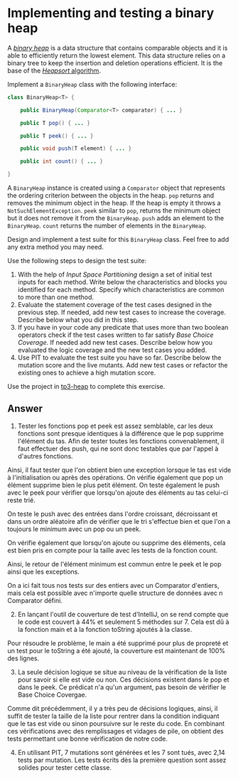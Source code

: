 # Implementing and testing a binary heap

A [*binary heap*](https://en.wikipedia.org/wiki/Binary_heap) is a data structure that contains comparable objects and it is able to efficiently return the lowest element.
This data structure relies on a binary tree to keep the insertion and deletion operations efficient. It is the base of the [*Heapsort* algorithm](https://en.wikipedia.org/wiki/Heapsort).

Implement a `BinaryHeap` class with the following interface:

```java
class BinaryHeap<T> {

    public BinaryHeap(Comparator<T> comparator) { ... }

    public T pop() { ... }

    public T peek() { ... }

    public void push(T element) { ... }

    public int count() { ... }

}
```

A `BinaryHeap` instance is created using a `Comparator` object that represents the ordering criterion between the objects in the heap.
`pop` returns and removes the minimum object in the heap. If the heap is empty it throws a `NotSuchElementException`.
`peek` similar to `pop`, returns the minimum object but it does not remove it from the `BinaryHeap`.
`push` adds an element to the `BinaryHeap`.
`count` returns the number of elements in the `BinaryHeap`.

Design and implement a test suite for this `BinaryHeap` class.
Feel free to add any extra method you may need.

Use the following steps to design the test suite:

1. With the help of *Input Space Partitioning* design a set of initial test inputs for each method. Write below the characteristics and blocks you identified for each method. Specify which characteristics are common to more than one method.
2. Evaluate the statement coverage of the test cases designed in the previous step. If needed, add new test cases to increase the coverage. Describe below what you did in this step.
3. If you have in your code any predicate that uses more than two boolean operators check if the test cases written to far satisfy *Base Choice Coverage*. If needed add new test cases. Describe below how you evaluated the logic coverage and the new test cases you added.
4. Use PIT to evaluate the test suite you have so far. Describe below the mutation score and the live mutants. Add new test cases or refactor the existing ones to achieve a high mutation score.

Use the project in [tp3-heap](../code/tp3-heap) to complete this exercise.

## Answer

1. Tester les fonctions pop et peek est assez semblable, car les deux fonctions sont presque identiques à la différence que le pop supprime l'élément du tas. Afin de tester toutes les fonctions convenablement, il faut effectuer des push, qui ne sont donc testables que par l'appel à d'autres fonctions.

Ainsi, il faut tester que l'on obtient bien une exception lorsque le tas est vide à l'initialisation ou après des opérations. On vérifie également que pop un élément supprime bien le plus petit élément. On teste également le push avec le peek pour vérifier que lorsqu'on ajoute des éléments au tas celui-ci reste trié.

On teste le push avec des entrées dans l'ordre croissant, décroissant et dans un ordre aléatoire afin de vérifier que le tri s'effectue bien et que l'on a toujours le minimum avec un pop ou un peek.

On vérifie également que lorsqu'on ajoute ou supprime des éléments, cela est bien pris en compte pour la taille avec les tests de la fonction count.

Ainsi, le retour de l'élément minimum est commun entre le peek et le pop ainsi que les exceptions.

On a ici fait tous nos tests sur des entiers avec un Comparator d'entiers, mais cela est possible avec n'importe quelle structure de données avec n Comparator défini.

2. En lançant l'outil de couverture de test d'IntelliJ, on se rend compte que le code est couvert à 44% et seulement 5 méthodes sur 7. Cela est dû à la fonction main et à la fonction toString ajoutés à la classe.

Pour résoudre le problème, le main a été supprimé pour plus de propreté et un test pour le toString a été ajouté, la couverture est maintenant de 100% des lignes.

3. La seule décision logique se situe au niveau de la vérification de la liste pour savoir si elle est vide ou non. Ces décisions existent dans le pop et dans le peek. Ce prédicat n'a qu'un argument, pas besoin de vérifier le Base Choice Covergae.

Comme dit précédemment, il y a très peu de décisions logiques, ainsi, il suffit de tester la taille de la liste pour rentrer dans la condition indiquant que le tas est vide ou sinon poursuivre sur le reste du code. En combinant ces vérifications avec des remplissages et vidages de pile, on obtient des tests permettant une bonne vérification de notre code.

4. En utilisant PIT, 7 mutations sont générées et les 7 sont tués, avec 2,14 tests par mutation. Les tests écrits dès la première question sont assez solides pour tester cette classe.
